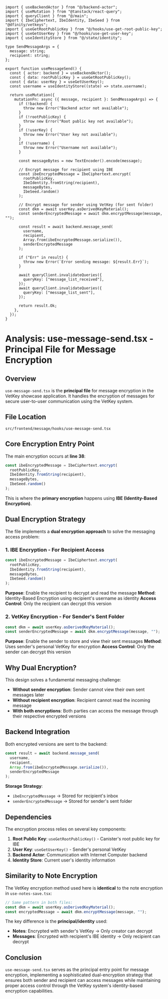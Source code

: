 ```tsx
import { useBackendActor } from "@/backend-actor";
import { useMutation } from "@tanstack/react-query";
import { queryClient } from "@/main";
import { IbeCiphertext, IbeIdentity, IbeSeed } from "@dfinity/vetkeys";
import { useGetRootPublicKey } from "@/hooks/use-get-root-public-key";
import { useGetUserKey } from "@/hooks/use-get-user-key";
import { useIdentityStore } from "@/state/identity";

type SendMessageArgs = {
  message: string;
  recipient: string;
};

export function useMessageSend() {
  const { actor: backend } = useBackendActor();
  const { data: rootPublicKey } = useGetRootPublicKey();
  const { data: userKey } = useGetUserKey();
  const username = useIdentityStore((state) => state.username);

  return useMutation({
    mutationFn: async ({ message, recipient }: SendMessageArgs) => {
      if (!backend) {
        throw new Error("Backend actor not available");
      }
      if (!rootPublicKey) {
        throw new Error("Root public key not available");
      }
      if (!userKey) {
        throw new Error("User key not available");
      }
      if (!username) {
        throw new Error("Username not available");
      }

      const messageBytes = new TextEncoder().encode(message);

      // Encrypt message for recipient using IBE
      const ibeEncryptedMessage = IbeCiphertext.encrypt(
        rootPublicKey,
        IbeIdentity.fromString(recipient),
        messageBytes,
        IbeSeed.random()
      );

      // Encrypt message for sender using VetKey (for sent folder)
      const dkm = await userKey.asDerivedKeyMaterial();
      const senderEncryptedMessage = await dkm.encryptMessage(message, "");

      const result = await backend.message_send(
        username,
        recipient,
        Array.from(ibeEncryptedMessage.serialize()),
        senderEncryptedMessage
      );

      if ("Err" in result) {
        throw new Error(`Error sending message: ${result.Err}`);
      }

      await queryClient.invalidateQueries({
        queryKey: ["message_list_received"],
      });
      await queryClient.invalidateQueries({
        queryKey: ["message_list_sent"],
      });

      return result.Ok;
    },
  });
}
```

# Analysis: use-message-send.tsx - Principal File for Message Encryption

## Overview

`use-message-send.tsx` is the **principal file** for message encryption in the VetKey showcase application. It handles the encryption of messages for secure user-to-user communication using the VetKey system.

## File Location

```
src/frontend/message/hooks/use-message-send.tsx
```

## Core Encryption Entry Point

The main encryption occurs at **line 38**:

```typescript
const ibeEncryptedMessage = IbeCiphertext.encrypt(
  rootPublicKey,
  IbeIdentity.fromString(recipient),
  messageBytes,
  IbeSeed.random()
);
```

This is where the **primary encryption** happens using **IBE (Identity-Based Encryption)**.

## Dual Encryption Strategy

The file implements a **dual encryption approach** to solve the messaging access problem:

### 1. IBE Encryption - For Recipient Access

```typescript
const ibeEncryptedMessage = IbeCiphertext.encrypt(
  rootPublicKey,
  IbeIdentity.fromString(recipient),
  messageBytes,
  IbeSeed.random()
);
```

**Purpose**: Enable the recipient to decrypt and read the message
**Method**: Identity-Based Encryption using recipient's username as identity
**Access Control**: Only the recipient can decrypt this version

### 2. VetKey Encryption - For Sender's Sent Folder

```typescript
const dkm = await userKey.asDerivedKeyMaterial();
const senderEncryptedMessage = await dkm.encryptMessage(message, "");
```

**Purpose**: Enable the sender to store and view their sent messages
**Method**: Uses sender's personal VetKey for encryption
**Access Control**: Only the sender can decrypt this version

## Why Dual Encryption?

This design solves a fundamental messaging challenge:

- **Without sender encryption**: Sender cannot view their own sent messages later
- **Without recipient encryption**: Recipient cannot read the incoming message
- **With both encryptions**: Both parties can access the message through their respective encrypted versions

## Backend Integration

Both encrypted versions are sent to the backend:

```typescript
const result = await backend.message_send(
  username,
  recipient,
  Array.from(ibeEncryptedMessage.serialize()),
  senderEncryptedMessage
);
```

**Storage Strategy**:

- `ibeEncryptedMessage` → Stored for recipient's inbox
- `senderEncryptedMessage` → Stored for sender's sent folder

## Dependencies

The encryption process relies on several key components:

1. **Root Public Key**: `useGetRootPublicKey()` - Canister's root public key for IBE
2. **User Key**: `useGetUserKey()` - Sender's personal VetKey
3. **Backend Actor**: Communication with Internet Computer backend
4. **Identity Store**: Current user's identity information

## Similarity to Note Encryption

The VetKey encryption method used here is **identical** to the note encryption in `use-notes-save.tsx`:

```typescript
// Same pattern in both files:
const dkm = await userKey.asDerivedKeyMaterial();
const encryptedMessage = await dkm.encryptMessage(message, "");
```

The key difference is the **principal/identity** used:

- **Notes**: Encrypted with sender's VetKey → Only creator can decrypt
- **Messages**: Encrypted with recipient's IBE identity → Only recipient can decrypt

## Conclusion

`use-message-send.tsx` serves as the principal entry point for message encryption, implementing a sophisticated dual-encryption strategy that ensures both sender and recipient can access messages while maintaining proper access control through the VetKey system's identity-based encryption capabilities.
